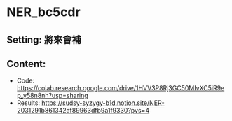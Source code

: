 # NER_bc5cdr
## Setting: 將來會補
## Content:
- Code: https://colab.research.google.com/drive/1HVV3P8Rj3GC50MIvXC5iR9ep_y58n8nh?usp=sharing
- Results: https://sudsy-syzygy-b1d.notion.site/NER-2031291b861342af89963dfb9a1f9330?pvs=4 
